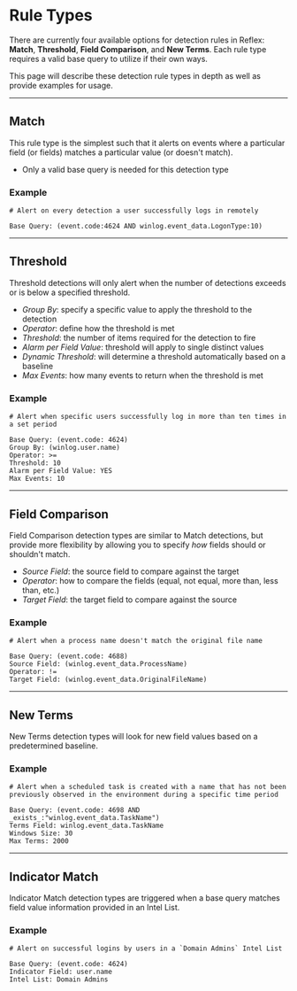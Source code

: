 # Rule Types
There are currently four available options for detection rules in Reflex: **Match**, **Threshold**, **Field Comparison**, and **New Terms**. Each rule type requires a valid base query to utilize if their own ways.

This page will describe these detection rule types in depth as well as provide examples for usage.

---

## Match
This rule type is the simplest such that it alerts on events where a particular field (or fields) matches a particular value (or doesn't match). 

* Only a valid base query is needed for this detection type

### Example

```
# Alert on every detection a user successfully logs in remotely

Base Query: (event.code:4624 AND winlog.event_data.LogonType:10)
```

---

## Threshold
Threshold detections will only alert when the number of detections exceeds or is below a specified threshold. 

* *Group By*: specify a specific value to apply the threshold to the detection
* *Operator*: define how the threshold is met
* *Threshold*: the number of items required for the detection to fire
* *Alarm per Field Value*: threshold will apply to single distinct values
* *Dynamic Threshold*: will determine a threshold automatically based on a baseline
* *Max Events*: how many events to return when the threshold is met


### Example

```
# Alert when specific users successfully log in more than ten times in a set period

Base Query: (event.code: 4624)
Group By: (winlog.user.name)
Operator: >=
Threshold: 10 
Alarm per Field Value: YES
Max Events: 10
```
---

## Field Comparison
Field Comparison detection types are similar to Match detections, but provide more flexibility by allowing you to specify *how* fields should or shouldn't match.

* *Source Field*: the source field to compare against the target
* *Operator*: how to compare the fields (equal, not equal, more than, less than, etc.)
* *Target Field*: the target field to compare against the source

### Example

```
# Alert when a process name doesn't match the original file name

Base Query: (event.code: 4688)
Source Field: (winlog.event_data.ProcessName)
Operator: !=
Target Field: (winlog.event_data.OriginalFileName)
```

---

## New Terms
New Terms detection types will look for new field values based on a predetermined baseline. 

### Example
```
# Alert when a scheduled task is created with a name that has not been previously observed in the environment during a specific time period

Base Query: (event.code: 4698 AND _exists_:"winlog.event_data.TaskName")
Terms Field: winlog.event_data.TaskName
Windows Size: 30
Max Terms: 2000
```

---

## Indicator Match 
Indicator Match detection types are triggered when a base query matches field value information provided in an Intel List. 

### Example

```
# Alert on successful logins by users in a `Domain Admins` Intel List

Base Query: (event.code: 4624)
Indicator Field: user.name
Intel List: Domain Admins
```

